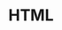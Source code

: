 ---
view: category
lang: pt-br
order: 2
top: true
title: HTML
description: 
excerpt: 
slug: html5
meta:
  - property: og:image
    content: https://ktquez.com/share/ktquez-play-image-share.png
  - name: twitter:image
    content: https://ktquez.com/share/ktquez-play-image-share.png
---